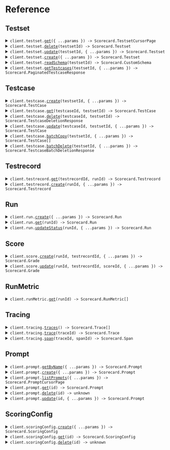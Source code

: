 # Reference

## Testset

<details><summary><code>client.testset.<a href="/src/api/resources/testset/client/Client.ts">get</a>({ ...params }) -> Scorecard.TestsetCursorPage</code></summary>
<dl>
<dd>

#### 📝 Description

<dl>
<dd>

<dl>
<dd>

Retrieve all Testsets with cursor-based pagination

</dd>
</dl>
</dd>
</dl>

#### 🔌 Usage

<dl>
<dd>

<dl>
<dd>

```typescript
await client.testset.get();
```

</dd>
</dl>
</dd>
</dl>

#### ⚙️ Parameters

<dl>
<dd>

<dl>
<dd>

**request:** `Scorecard.TestsetGetRequest`

</dd>
</dl>

<dl>
<dd>

**requestOptions:** `Testset.RequestOptions`

</dd>
</dl>
</dd>
</dl>

</dd>
</dl>
</details>

<details><summary><code>client.testset.<a href="/src/api/resources/testset/client/Client.ts">delete</a>(testsetId) -> Scorecard.Testset</code></summary>
<dl>
<dd>

#### 📝 Description

<dl>
<dd>

<dl>
<dd>

Delete a Testset

</dd>
</dl>
</dd>
</dl>

#### 🔌 Usage

<dl>
<dd>

<dl>
<dd>

```typescript
await client.testset.delete(1);
```

</dd>
</dl>
</dd>
</dl>

#### ⚙️ Parameters

<dl>
<dd>

<dl>
<dd>

**testsetId:** `number` — The ID of the Testset to delete.

</dd>
</dl>

<dl>
<dd>

**requestOptions:** `Testset.RequestOptions`

</dd>
</dl>
</dd>
</dl>

</dd>
</dl>
</details>

<details><summary><code>client.testset.<a href="/src/api/resources/testset/client/Client.ts">update</a>(testsetId, { ...params }) -> Scorecard.Testset</code></summary>
<dl>
<dd>

#### 📝 Description

<dl>
<dd>

<dl>
<dd>

Update a Testset.

</dd>
</dl>
</dd>
</dl>

#### 🔌 Usage

<dl>
<dd>

<dl>
<dd>

```typescript
await client.testset.update(1);
```

</dd>
</dl>
</dd>
</dl>

#### ⚙️ Parameters

<dl>
<dd>

<dl>
<dd>

**testsetId:** `number` — The ID of the Testset to update.

</dd>
</dl>

<dl>
<dd>

**request:** `Scorecard.TestsetUpdateParams`

</dd>
</dl>

<dl>
<dd>

**requestOptions:** `Testset.RequestOptions`

</dd>
</dl>
</dd>
</dl>

</dd>
</dl>
</details>

<details><summary><code>client.testset.<a href="/src/api/resources/testset/client/Client.ts">create</a>({ ...params }) -> Scorecard.Testset</code></summary>
<dl>
<dd>

#### 📝 Description

<dl>
<dd>

<dl>
<dd>

Create a new Testset

</dd>
</dl>
</dd>
</dl>

#### 🔌 Usage

<dl>
<dd>

<dl>
<dd>

```typescript
await client.testset.create({
    name: "name",
});
```

</dd>
</dl>
</dd>
</dl>

#### ⚙️ Parameters

<dl>
<dd>

<dl>
<dd>

**request:** `Scorecard.TestsetCreateParams`

</dd>
</dl>

<dl>
<dd>

**requestOptions:** `Testset.RequestOptions`

</dd>
</dl>
</dd>
</dl>

</dd>
</dl>
</details>

<details><summary><code>client.testset.<a href="/src/api/resources/testset/client/Client.ts">readSchema</a>(testsetId) -> Scorecard.CustomSchema</code></summary>
<dl>
<dd>

#### 📝 Description

<dl>
<dd>

<dl>
<dd>

Read the schema of a Testset

</dd>
</dl>
</dd>
</dl>

#### 🔌 Usage

<dl>
<dd>

<dl>
<dd>

```typescript
await client.testset.readSchema(1);
```

</dd>
</dl>
</dd>
</dl>

#### ⚙️ Parameters

<dl>
<dd>

<dl>
<dd>

**testsetId:** `number` — The ID of the Testset to retrieve the schema from.

</dd>
</dl>

<dl>
<dd>

**requestOptions:** `Testset.RequestOptions`

</dd>
</dl>
</dd>
</dl>

</dd>
</dl>
</details>

<details><summary><code>client.testset.<a href="/src/api/resources/testset/client/Client.ts">getTestcases</a>(testsetId, { ...params }) -> Scorecard.PaginatedTestcaseResponse</code></summary>
<dl>
<dd>

#### 📝 Description

<dl>
<dd>

<dl>
<dd>

Retrieve all Testcases from a Testset

</dd>
</dl>
</dd>
</dl>

#### 🔌 Usage

<dl>
<dd>

<dl>
<dd>

```typescript
await client.testset.getTestcases(1);
```

</dd>
</dl>
</dd>
</dl>

#### ⚙️ Parameters

<dl>
<dd>

<dl>
<dd>

**testsetId:** `number` — The Testset ID to retrieve testcases from.

</dd>
</dl>

<dl>
<dd>

**request:** `Scorecard.TestsetGetTestcasesRequest`

</dd>
</dl>

<dl>
<dd>

**requestOptions:** `Testset.RequestOptions`

</dd>
</dl>
</dd>
</dl>

</dd>
</dl>
</details>

## Testcase

<details><summary><code>client.testcase.<a href="/src/api/resources/testcase/client/Client.ts">create</a>(testsetId, { ...params }) -> Scorecard.TestCase</code></summary>
<dl>
<dd>

#### 📝 Description

<dl>
<dd>

<dl>
<dd>

Create a new Testcase

</dd>
</dl>
</dd>
</dl>

#### 🔌 Usage

<dl>
<dd>

<dl>
<dd>

```typescript
await client.testcase.create(1);
```

</dd>
</dl>
</dd>
</dl>

#### ⚙️ Parameters

<dl>
<dd>

<dl>
<dd>

**testsetId:** `number` — The ID of the Testset to create the Testcase in.

</dd>
</dl>

<dl>
<dd>

**request:** `Scorecard.TestcaseCreateParams`

</dd>
</dl>

<dl>
<dd>

**requestOptions:** `Testcase.RequestOptions`

</dd>
</dl>
</dd>
</dl>

</dd>
</dl>
</details>

<details><summary><code>client.testcase.<a href="/src/api/resources/testcase/client/Client.ts">get</a>(testcaseId, testsetId) -> Scorecard.TestCase</code></summary>
<dl>
<dd>

#### 📝 Description

<dl>
<dd>

<dl>
<dd>

Retrieve Testcase data

</dd>
</dl>
</dd>
</dl>

#### 🔌 Usage

<dl>
<dd>

<dl>
<dd>

```typescript
await client.testcase.get(1, 1);
```

</dd>
</dl>
</dd>
</dl>

#### ⚙️ Parameters

<dl>
<dd>

<dl>
<dd>

**testcaseId:** `number` — The ID of the Testcase to retrieve.

</dd>
</dl>

<dl>
<dd>

**testsetId:** `number` — The ID of the Testset to retrieve the Testcase from.

</dd>
</dl>

<dl>
<dd>

**requestOptions:** `Testcase.RequestOptions`

</dd>
</dl>
</dd>
</dl>

</dd>
</dl>
</details>

<details><summary><code>client.testcase.<a href="/src/api/resources/testcase/client/Client.ts">delete</a>(testcaseId, testsetId) -> Scorecard.TestcaseDeletionResponse</code></summary>
<dl>
<dd>

#### 📝 Description

<dl>
<dd>

<dl>
<dd>

Delete a Testcase

</dd>
</dl>
</dd>
</dl>

#### 🔌 Usage

<dl>
<dd>

<dl>
<dd>

```typescript
await client.testcase.delete(1, 1);
```

</dd>
</dl>
</dd>
</dl>

#### ⚙️ Parameters

<dl>
<dd>

<dl>
<dd>

**testcaseId:** `number` — The ID of the Testcase to delete.

</dd>
</dl>

<dl>
<dd>

**testsetId:** `number` — The ID of the Testset to delete the Testcase from.

</dd>
</dl>

<dl>
<dd>

**requestOptions:** `Testcase.RequestOptions`

</dd>
</dl>
</dd>
</dl>

</dd>
</dl>
</details>

<details><summary><code>client.testcase.<a href="/src/api/resources/testcase/client/Client.ts">update</a>(testcaseId, testsetId, { ...params }) -> Scorecard.TestCase</code></summary>
<dl>
<dd>

#### 📝 Description

<dl>
<dd>

<dl>
<dd>

Update a Testcase.

</dd>
</dl>
</dd>
</dl>

#### 🔌 Usage

<dl>
<dd>

<dl>
<dd>

```typescript
await client.testcase.update(1, 1);
```

</dd>
</dl>
</dd>
</dl>

#### ⚙️ Parameters

<dl>
<dd>

<dl>
<dd>

**testcaseId:** `number` — The ID of the Testcase to update.

</dd>
</dl>

<dl>
<dd>

**testsetId:** `number` — The ID of the Testset to retrieve the Testcase from.

</dd>
</dl>

<dl>
<dd>

**request:** `Scorecard.TestcaseUpdateParams`

</dd>
</dl>

<dl>
<dd>

**requestOptions:** `Testcase.RequestOptions`

</dd>
</dl>
</dd>
</dl>

</dd>
</dl>
</details>

<details><summary><code>client.testcase.<a href="/src/api/resources/testcase/client/Client.ts">batchCopy</a>(testsetId, { ...params }) -> Scorecard.TestCase[]</code></summary>
<dl>
<dd>

#### 📝 Description

<dl>
<dd>

<dl>
<dd>

Batch copy Testcases

</dd>
</dl>
</dd>
</dl>

#### 🔌 Usage

<dl>
<dd>

<dl>
<dd>

```typescript
await client.testcase.batchCopy(1);
```

</dd>
</dl>
</dd>
</dl>

#### ⚙️ Parameters

<dl>
<dd>

<dl>
<dd>

**testsetId:** `number` — The ID of the Testset to create the Testcase in.

</dd>
</dl>

<dl>
<dd>

**request:** `Scorecard.TestcaseBatchCopyParams`

</dd>
</dl>

<dl>
<dd>

**requestOptions:** `Testcase.RequestOptions`

</dd>
</dl>
</dd>
</dl>

</dd>
</dl>
</details>

<details><summary><code>client.testcase.<a href="/src/api/resources/testcase/client/Client.ts">batchDelete</a>(testsetId, { ...params }) -> Scorecard.TestcaseBatchDeletionResponse</code></summary>
<dl>
<dd>

#### 📝 Description

<dl>
<dd>

<dl>
<dd>

Batch delete Testcases

</dd>
</dl>
</dd>
</dl>

#### 🔌 Usage

<dl>
<dd>

<dl>
<dd>

```typescript
await client.testcase.batchDelete(1);
```

</dd>
</dl>
</dd>
</dl>

#### ⚙️ Parameters

<dl>
<dd>

<dl>
<dd>

**testsetId:** `number` — The ID of the Testset from which the Testcases will be deleted.

</dd>
</dl>

<dl>
<dd>

**request:** `Scorecard.TestcaseBatchDeleteParams`

</dd>
</dl>

<dl>
<dd>

**requestOptions:** `Testcase.RequestOptions`

</dd>
</dl>
</dd>
</dl>

</dd>
</dl>
</details>

## Testrecord

<details><summary><code>client.testrecord.<a href="/src/api/resources/testrecord/client/Client.ts">get</a>(testrecordId, runId) -> Scorecard.Testrecord</code></summary>
<dl>
<dd>

#### 📝 Description

<dl>
<dd>

<dl>
<dd>

Retrieve Testrecord metadata

</dd>
</dl>
</dd>
</dl>

#### 🔌 Usage

<dl>
<dd>

<dl>
<dd>

```typescript
await client.testrecord.get(1, 1);
```

</dd>
</dl>
</dd>
</dl>

#### ⚙️ Parameters

<dl>
<dd>

<dl>
<dd>

**testrecordId:** `number`

</dd>
</dl>

<dl>
<dd>

**runId:** `number`

</dd>
</dl>

<dl>
<dd>

**requestOptions:** `Testrecord.RequestOptions`

</dd>
</dl>
</dd>
</dl>

</dd>
</dl>
</details>

<details><summary><code>client.testrecord.<a href="/src/api/resources/testrecord/client/Client.ts">create</a>(runId, { ...params }) -> Scorecard.Testrecord</code></summary>
<dl>
<dd>

#### 📝 Description

<dl>
<dd>

<dl>
<dd>

Create a new Testrecord

</dd>
</dl>
</dd>
</dl>

#### 🔌 Usage

<dl>
<dd>

<dl>
<dd>

```typescript
await client.testrecord.create(1);
```

</dd>
</dl>
</dd>
</dl>

#### ⚙️ Parameters

<dl>
<dd>

<dl>
<dd>

**runId:** `number` — The ID of the Run to create the Testrecord in.

</dd>
</dl>

<dl>
<dd>

**request:** `Scorecard.TestrecordCreateParams`

</dd>
</dl>

<dl>
<dd>

**requestOptions:** `Testrecord.RequestOptions`

</dd>
</dl>
</dd>
</dl>

</dd>
</dl>
</details>

## Run

<details><summary><code>client.run.<a href="/src/api/resources/run/client/Client.ts">create</a>({ ...params }) -> Scorecard.Run</code></summary>
<dl>
<dd>

#### 📝 Description

<dl>
<dd>

<dl>
<dd>

Create a new Run

</dd>
</dl>
</dd>
</dl>

#### 🔌 Usage

<dl>
<dd>

<dl>
<dd>

```typescript
await client.run.create();
```

</dd>
</dl>
</dd>
</dl>

#### ⚙️ Parameters

<dl>
<dd>

<dl>
<dd>

**request:** `Scorecard.RunCreateParams`

</dd>
</dl>

<dl>
<dd>

**requestOptions:** `Run.RequestOptions`

</dd>
</dl>
</dd>
</dl>

</dd>
</dl>
</details>

<details><summary><code>client.run.<a href="/src/api/resources/run/client/Client.ts">get</a>(runId) -> Scorecard.Run</code></summary>
<dl>
<dd>

#### 📝 Description

<dl>
<dd>

<dl>
<dd>

Retrieve a Run metadata

</dd>
</dl>
</dd>
</dl>

#### 🔌 Usage

<dl>
<dd>

<dl>
<dd>

```typescript
await client.run.get(1);
```

</dd>
</dl>
</dd>
</dl>

#### ⚙️ Parameters

<dl>
<dd>

<dl>
<dd>

**runId:** `number` — The id of the run to retrieve.

</dd>
</dl>

<dl>
<dd>

**requestOptions:** `Run.RequestOptions`

</dd>
</dl>
</dd>
</dl>

</dd>
</dl>
</details>

<details><summary><code>client.run.<a href="/src/api/resources/run/client/Client.ts">updateStatus</a>(runId, { ...params }) -> Scorecard.Run</code></summary>
<dl>
<dd>

#### 📝 Description

<dl>
<dd>

<dl>
<dd>

Update the status of a run.

</dd>
</dl>
</dd>
</dl>

#### 🔌 Usage

<dl>
<dd>

<dl>
<dd>

```typescript
await client.run.updateStatus(1);
```

</dd>
</dl>
</dd>
</dl>

#### ⚙️ Parameters

<dl>
<dd>

<dl>
<dd>

**runId:** `number` — The id of the run to update.

</dd>
</dl>

<dl>
<dd>

**request:** `Scorecard.UpdateStatusParams`

</dd>
</dl>

<dl>
<dd>

**requestOptions:** `Run.RequestOptions`

</dd>
</dl>
</dd>
</dl>

</dd>
</dl>
</details>

## Score

<details><summary><code>client.score.<a href="/src/api/resources/score/client/Client.ts">create</a>(runId, testrecordId, { ...params }) -> Scorecard.Grade</code></summary>
<dl>
<dd>

#### 📝 Description

<dl>
<dd>

<dl>
<dd>

Create a score

</dd>
</dl>
</dd>
</dl>

#### 🔌 Usage

<dl>
<dd>

<dl>
<dd>

```typescript
await client.score.create(1, 1, {
    metricId: 1,
});
```

</dd>
</dl>
</dd>
</dl>

#### ⚙️ Parameters

<dl>
<dd>

<dl>
<dd>

**runId:** `number` — The ID of the run that created the testrecord to be scored.

</dd>
</dl>

<dl>
<dd>

**testrecordId:** `number` — The ID of the testrecord to be scored.

</dd>
</dl>

<dl>
<dd>

**request:** `Scorecard.ScoreCreateParams`

</dd>
</dl>

<dl>
<dd>

**requestOptions:** `Score.RequestOptions`

</dd>
</dl>
</dd>
</dl>

</dd>
</dl>
</details>

<details><summary><code>client.score.<a href="/src/api/resources/score/client/Client.ts">update</a>(runId, testrecordId, scoreId, { ...params }) -> Scorecard.Grade</code></summary>
<dl>
<dd>

#### 📝 Description

<dl>
<dd>

<dl>
<dd>

Update a score

</dd>
</dl>
</dd>
</dl>

#### 🔌 Usage

<dl>
<dd>

<dl>
<dd>

```typescript
await client.score.update(1, 1, 1);
```

</dd>
</dl>
</dd>
</dl>

#### ⚙️ Parameters

<dl>
<dd>

<dl>
<dd>

**runId:** `number` — The run ID that created the test record to be scored.

</dd>
</dl>

<dl>
<dd>

**testrecordId:** `number` — The ID of the testrecord whose score will be updated.

</dd>
</dl>

<dl>
<dd>

**scoreId:** `number` — The ID of the score to be updated.

</dd>
</dl>

<dl>
<dd>

**request:** `Scorecard.ScoreUpdateParams`

</dd>
</dl>

<dl>
<dd>

**requestOptions:** `Score.RequestOptions`

</dd>
</dl>
</dd>
</dl>

</dd>
</dl>
</details>

## RunMetric

<details><summary><code>client.runMetric.<a href="/src/api/resources/runMetric/client/Client.ts">get</a>(runId) -> Scorecard.RunMetric[]</code></summary>
<dl>
<dd>

#### 📝 Description

<dl>
<dd>

<dl>
<dd>

Retrieve metrics associated with a run

</dd>
</dl>
</dd>
</dl>

#### 🔌 Usage

<dl>
<dd>

<dl>
<dd>

```typescript
await client.runMetric.get(1);
```

</dd>
</dl>
</dd>
</dl>

#### ⚙️ Parameters

<dl>
<dd>

<dl>
<dd>

**runId:** `number` — The id of the run to retrieve.

</dd>
</dl>

<dl>
<dd>

**requestOptions:** `RunMetric.RequestOptions`

</dd>
</dl>
</dd>
</dl>

</dd>
</dl>
</details>

## Tracing

<details><summary><code>client.tracing.<a href="/src/api/resources/tracing/client/Client.ts">traces</a>() -> Scorecard.Trace[]</code></summary>
<dl>
<dd>

#### 📝 Description

<dl>
<dd>

<dl>
<dd>

Retrieve traces

</dd>
</dl>
</dd>
</dl>

#### 🔌 Usage

<dl>
<dd>

<dl>
<dd>

```typescript
await client.tracing.traces();
```

</dd>
</dl>
</dd>
</dl>

#### ⚙️ Parameters

<dl>
<dd>

<dl>
<dd>

**requestOptions:** `Tracing.RequestOptions`

</dd>
</dl>
</dd>
</dl>

</dd>
</dl>
</details>

<details><summary><code>client.tracing.<a href="/src/api/resources/tracing/client/Client.ts">trace</a>(traceId) -> Scorecard.Trace</code></summary>
<dl>
<dd>

#### 📝 Description

<dl>
<dd>

<dl>
<dd>

Retrieve specified trace

</dd>
</dl>
</dd>
</dl>

#### 🔌 Usage

<dl>
<dd>

<dl>
<dd>

```typescript
await client.tracing.trace("trace_id");
```

</dd>
</dl>
</dd>
</dl>

#### ⚙️ Parameters

<dl>
<dd>

<dl>
<dd>

**traceId:** `string` — The ID of the trace to retrieve spans from.

</dd>
</dl>

<dl>
<dd>

**requestOptions:** `Tracing.RequestOptions`

</dd>
</dl>
</dd>
</dl>

</dd>
</dl>
</details>

<details><summary><code>client.tracing.<a href="/src/api/resources/tracing/client/Client.ts">span</a>(traceId, spanId) -> Scorecard.Span</code></summary>
<dl>
<dd>

#### 📝 Description

<dl>
<dd>

<dl>
<dd>

Retrieve specified span

</dd>
</dl>
</dd>
</dl>

#### 🔌 Usage

<dl>
<dd>

<dl>
<dd>

```typescript
await client.tracing.span("trace_id", "span_id");
```

</dd>
</dl>
</dd>
</dl>

#### ⚙️ Parameters

<dl>
<dd>

<dl>
<dd>

**traceId:** `string` — The ID of the trace which the span is a part of.

</dd>
</dl>

<dl>
<dd>

**spanId:** `string` — The ID of the span to retrieve.

</dd>
</dl>

<dl>
<dd>

**requestOptions:** `Tracing.RequestOptions`

</dd>
</dl>
</dd>
</dl>

</dd>
</dl>
</details>

## Prompt

<details><summary><code>client.prompt.<a href="/src/api/resources/prompt/client/Client.ts">getByName</a>({ ...params }) -> Scorecard.Prompt</code></summary>
<dl>
<dd>

#### 📝 Description

<dl>
<dd>

<dl>
<dd>

Retrieve a prompt by name, defaulting to the production prompt, unless a tag to select the prompt by is specified

</dd>
</dl>
</dd>
</dl>

#### 🔌 Usage

<dl>
<dd>

<dl>
<dd>

```typescript
await client.prompt.getByName({
    name: "name",
});
```

</dd>
</dl>
</dd>
</dl>

#### ⚙️ Parameters

<dl>
<dd>

<dl>
<dd>

**request:** `Scorecard.PromptGetByNameRequest`

</dd>
</dl>

<dl>
<dd>

**requestOptions:** `Prompt.RequestOptions`

</dd>
</dl>
</dd>
</dl>

</dd>
</dl>
</details>

<details><summary><code>client.prompt.<a href="/src/api/resources/prompt/client/Client.ts">create</a>({ ...params }) -> Scorecard.Prompt</code></summary>
<dl>
<dd>

#### 📝 Description

<dl>
<dd>

<dl>
<dd>

Two types of prompts can be created - a root prompt or a child prompt (aka Prompt Version in the app).

        A root prompt can be created by providing the `name` param, and it will always be tagged as production.

        A child prompt can be created by providing the `parent_id` param. Note that the `name` param in this case will be ignored as all descendants from a root prompt would share the root's name. `is_prod` can also be provided to configure whether a child should be tagged as production.

</dd>
</dl>
</dd>
</dl>

#### 🔌 Usage

<dl>
<dd>

<dl>
<dd>

```typescript
await client.prompt.create({
    promptTemplate:
        "<system>\nYou are a helpful assistant. Use the provided context to answer the user's query.\n\nContext: {context}\n</system>\n\n<user>\n{user_query}\n</user>",
    name: "Prompt Name",
    description: "Description of the prompt",
    modelParams: {
        param1: "value1",
        param2: 0.1,
        param3: 100,
        param4: true,
    },
    tag: "1.0",
    projectId: 1,
});
```

</dd>
</dl>
</dd>
</dl>

#### ⚙️ Parameters

<dl>
<dd>

<dl>
<dd>

**request:** `Scorecard.PromptCreateParams`

</dd>
</dl>

<dl>
<dd>

**requestOptions:** `Prompt.RequestOptions`

</dd>
</dl>
</dd>
</dl>

</dd>
</dl>
</details>

<details><summary><code>client.prompt.<a href="/src/api/resources/prompt/client/Client.ts">listPrompts</a>({ ...params }) -> Scorecard.PromptCursorPage</code></summary>
<dl>
<dd>

#### 📝 Description

<dl>
<dd>

<dl>
<dd>

List all prompts with cursor-based pagination

</dd>
</dl>
</dd>
</dl>

#### 🔌 Usage

<dl>
<dd>

<dl>
<dd>

```typescript
await client.prompt.listPrompts();
```

</dd>
</dl>
</dd>
</dl>

#### ⚙️ Parameters

<dl>
<dd>

<dl>
<dd>

**request:** `Scorecard.PromptListPromptsRequest`

</dd>
</dl>

<dl>
<dd>

**requestOptions:** `Prompt.RequestOptions`

</dd>
</dl>
</dd>
</dl>

</dd>
</dl>
</details>

<details><summary><code>client.prompt.<a href="/src/api/resources/prompt/client/Client.ts">get</a>(id) -> Scorecard.Prompt</code></summary>
<dl>
<dd>

#### 📝 Description

<dl>
<dd>

<dl>
<dd>

Retrieve a prompt by id

</dd>
</dl>
</dd>
</dl>

#### 🔌 Usage

<dl>
<dd>

<dl>
<dd>

```typescript
await client.prompt.get("id");
```

</dd>
</dl>
</dd>
</dl>

#### ⚙️ Parameters

<dl>
<dd>

<dl>
<dd>

**id:** `string` — The id of the prompt to get.

</dd>
</dl>

<dl>
<dd>

**requestOptions:** `Prompt.RequestOptions`

</dd>
</dl>
</dd>
</dl>

</dd>
</dl>
</details>

<details><summary><code>client.prompt.<a href="/src/api/resources/prompt/client/Client.ts">delete</a>(id) -> unknown</code></summary>
<dl>
<dd>

#### 📝 Description

<dl>
<dd>

<dl>
<dd>

Delete a root prompt and all of its children.

</dd>
</dl>
</dd>
</dl>

#### 🔌 Usage

<dl>
<dd>

<dl>
<dd>

```typescript
await client.prompt.delete("id");
```

</dd>
</dl>
</dd>
</dl>

#### ⚙️ Parameters

<dl>
<dd>

<dl>
<dd>

**id:** `string` — The id of the root prompt to delete.

</dd>
</dl>

<dl>
<dd>

**requestOptions:** `Prompt.RequestOptions`

</dd>
</dl>
</dd>
</dl>

</dd>
</dl>
</details>

<details><summary><code>client.prompt.<a href="/src/api/resources/prompt/client/Client.ts">update</a>(id, { ...params }) -> Scorecard.Prompt</code></summary>
<dl>
<dd>

#### 📝 Description

<dl>
<dd>

<dl>
<dd>

Update a prompt.

        `is_prod` tags the provided prompt as the production prompt within the prompt graph.

</dd>
</dl>
</dd>
</dl>

#### 🔌 Usage

<dl>
<dd>

<dl>
<dd>

```typescript
await client.prompt.update("id", {
    isProd: true,
});
```

</dd>
</dl>
</dd>
</dl>

#### ⚙️ Parameters

<dl>
<dd>

<dl>
<dd>

**id:** `string` — The id of the prompt to update.

</dd>
</dl>

<dl>
<dd>

**request:** `Scorecard.PromptUpdateParams`

</dd>
</dl>

<dl>
<dd>

**requestOptions:** `Prompt.RequestOptions`

</dd>
</dl>
</dd>
</dl>

</dd>
</dl>
</details>

## ScoringConfig

<details><summary><code>client.scoringConfig.<a href="/src/api/resources/scoringConfig/client/Client.ts">create</a>({ ...params }) -> Scorecard.ScoringConfig</code></summary>
<dl>
<dd>

#### 📝 Description

<dl>
<dd>

<dl>
<dd>

Create a new scoring config.

</dd>
</dl>
</dd>
</dl>

#### 🔌 Usage

<dl>
<dd>

<dl>
<dd>

```typescript
await client.scoringConfig.create({
    name: "Scoring Config Name",
    description: "Description of the scoring config",
    metrics: [1, 2, 3],
    projectId: 1,
});
```

</dd>
</dl>
</dd>
</dl>

#### ⚙️ Parameters

<dl>
<dd>

<dl>
<dd>

**request:** `Scorecard.ScoringConfigCreateParams`

</dd>
</dl>

<dl>
<dd>

**requestOptions:** `ScoringConfig.RequestOptions`

</dd>
</dl>
</dd>
</dl>

</dd>
</dl>
</details>

<details><summary><code>client.scoringConfig.<a href="/src/api/resources/scoringConfig/client/Client.ts">get</a>(id) -> Scorecard.ScoringConfig</code></summary>
<dl>
<dd>

#### 📝 Description

<dl>
<dd>

<dl>
<dd>

Retrieve a scoring config by id

</dd>
</dl>
</dd>
</dl>

#### 🔌 Usage

<dl>
<dd>

<dl>
<dd>

```typescript
await client.scoringConfig.get("id");
```

</dd>
</dl>
</dd>
</dl>

#### ⚙️ Parameters

<dl>
<dd>

<dl>
<dd>

**id:** `string` — The id of the scoring config to get.

</dd>
</dl>

<dl>
<dd>

**requestOptions:** `ScoringConfig.RequestOptions`

</dd>
</dl>
</dd>
</dl>

</dd>
</dl>
</details>

<details><summary><code>client.scoringConfig.<a href="/src/api/resources/scoringConfig/client/Client.ts">delete</a>(id) -> unknown</code></summary>
<dl>
<dd>

#### 📝 Description

<dl>
<dd>

<dl>
<dd>

Delete a scoring config.

</dd>
</dl>
</dd>
</dl>

#### 🔌 Usage

<dl>
<dd>

<dl>
<dd>

```typescript
await client.scoringConfig.delete("id");
```

</dd>
</dl>
</dd>
</dl>

#### ⚙️ Parameters

<dl>
<dd>

<dl>
<dd>

**id:** `string` — The id of the scoring config to delete.

</dd>
</dl>

<dl>
<dd>

**requestOptions:** `ScoringConfig.RequestOptions`

</dd>
</dl>
</dd>
</dl>

</dd>
</dl>
</details>
